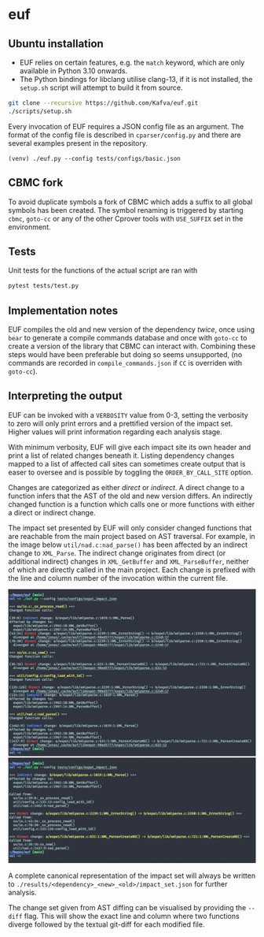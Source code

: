 # euf

## Ubuntu installation
* EUF relies on certain features, e.g. the `match` keyword, which are only available in Python 3.10 onwards.
* The Python bindings for libclang utilise clang-13, if it is not installed, the `setup.sh` script will attempt to build it from source.

```sh
git clone --recursive https://github.com/Kafva/euf.git
./scripts/setup.sh
```

Every invocation of EUF requires a JSON config file as an argument. The format of the config file is described in `cparser/config.py` and there are several examples present in the repository.
```
(venv) ./euf.py --config tests/configs/basic.json
```

## CBMC fork
To avoid duplicate symbols a fork of CBMC which adds a suffix to all global symbols has been created. The symbol renaming is triggered by starting `cbmc`, `goto-cc` or any of the other Cprover tools with `USE_SUFFIX` set in the environment.

## Tests
Unit tests for the functions of the actual script are ran with
```sh
pytest tests/test.py
```

## Implementation notes
EUF compiles the old and new version of the dependency _twice_, once using `bear` to generate a compile commands database and once with `goto-cc` to create a version of the library that CBMC can interact with. Combining these steps would have been preferable but doing so seems unsupported, (no commands are recorded in `compile_commands.json` if `CC` is overriden with `goto-cc`).

## Interpreting the output
EUF can be invoked with a `VERBOSITY` value from 0-3, setting the verbosity to zero will only print errors and a prettified version of the impact set. Higher values will print information regarding each analysis stage. 

With minimum verbosity, EUF will give each impact site its own header and print a list of related changes beneath it. Listing dependency changes mapped to a list of affected call sites can sometimes create output that is easer to oversee and is possible by toggling the `ORDER_BY_CALL_SITE` option.

Changes are categorized as either *direct* or *indirect*. A direct change to a function infers that the AST of the old and new version differs. An indirectly changed function is a function which calls one or more functions with either a direct or indirect change.

The impact set presented by EUF will only consider changed functions that are reachable from the main project based on AST traversal. For example, in the image below `util/nad.c:nad_parse()` has been affected by an indirect change to `XML_Parse`. The indirect change originates from direct (or additional indirect) changes in `XML_GetBuffer` and `XML_ParseBuffer`, neither of which are directly called in the main project. Each change is prefixed with the line and column number of the invocation within the current file.

![](assets/impact_set_example.png)
![](assets/impact_set_example_2.png)

A complete canonical representation of the impact set will always be written to `./results/<dependency>_<new>_<old>/impact_set.json` for further analysis.

The change set given from AST diffing can be visualised by providing the `--diff` flag. This will show the exact line and column where two functions diverge followed by the textual git-diff for each modified file.
